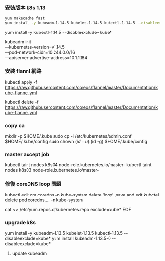 ### 安裝版本 k8s 1.13

   ```bash
   yum makecache fast
   yum install -y kubeadm-1.14.5 kubelet-1.14.5 kubectl-1.14.5 --disableexclude=kube*
   ```
   yum install -y kubectl-1.14.5 --disableexclude=kube*



kubeadm init \
  --kubernetes-version=v1.14.5 \
  --pod-network-cidr=10.244.0.0/16 \
  --apiserver-advertise-address=10.1.1.184



### 安裝 flannl 網路
kubectl apply -f  https://raw.githubusercontent.com/coreos/flannel/master/Documentation/kube-flannel.yml



kubectl delete -f  https://raw.githubusercontent.com/coreos/flannel/master/Documentation/kube-flannel.yml


### copy ca
mkdir -p $HOME/.kube
sudo cp -i /etc/kubernetes/admin.conf $HOME/.kube/config
sudo chown $(id -u):$(id -g) $HOME/.kube/config



### master accept job
kubectl taint nodes k8s04 node-role.kubernetes.io/master-
kubectl taint nodes k8s03 node-role.kubernetes.io/master-


### 修復 coreDNS loop 問題
kubectl edit cm coredns -n kube-system
delete ‘loop’ ,save and exit
kubctel delete pod coredns.... -n kube-system



cat <<EOF >> /etc/yum.repos.d/kubernetes.repo
exclude=kube*
EOF


### upgrade k8s
yum install -y kubeadm-1.13.5 kubelet-1.13.5 kubectl-1.13.5 --disableexclude=kube*
yum install kubeadm-1.13.5-0 --disableexclude=kube*

1. update kubeadm



